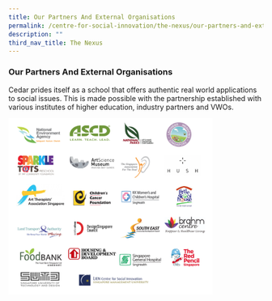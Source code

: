 ```yaml
---
title: Our Partners And External Organisations
permalink: /centre-for-social-innovation/the-nexus/our-partners-and-external-organisations/
description: ""
third_nav_title: The Nexus
---
```

### Our Partners And External Organisations

Cedar prides itself as a school that offers authentic real world applications to social issues. This is made possible with the partnership established with various institutes of higher education, industry partners and VWOs.

<img src="/images/org.png" style="width:80%">